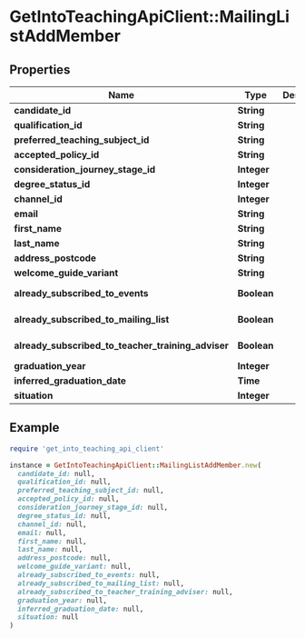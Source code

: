 # GetIntoTeachingApiClient::MailingListAddMember

## Properties

| Name | Type | Description | Notes |
| ---- | ---- | ----------- | ----- |
| **candidate_id** | **String** |  | [optional] |
| **qualification_id** | **String** |  | [optional] |
| **preferred_teaching_subject_id** | **String** |  |  |
| **accepted_policy_id** | **String** |  |  |
| **consideration_journey_stage_id** | **Integer** |  |  |
| **degree_status_id** | **Integer** |  | [optional] |
| **channel_id** | **Integer** |  | [optional] |
| **email** | **String** |  |  |
| **first_name** | **String** |  |  |
| **last_name** | **String** |  |  |
| **address_postcode** | **String** |  | [optional] |
| **welcome_guide_variant** | **String** |  | [optional] |
| **already_subscribed_to_events** | **Boolean** |  | [optional][readonly] |
| **already_subscribed_to_mailing_list** | **Boolean** |  | [optional][readonly] |
| **already_subscribed_to_teacher_training_adviser** | **Boolean** |  | [optional][readonly] |
| **graduation_year** | **Integer** |  | [optional] |
| **inferred_graduation_date** | **Time** |  | [optional] |
| **situation** | **Integer** |  | [optional] |

## Example

```ruby
require 'get_into_teaching_api_client'

instance = GetIntoTeachingApiClient::MailingListAddMember.new(
  candidate_id: null,
  qualification_id: null,
  preferred_teaching_subject_id: null,
  accepted_policy_id: null,
  consideration_journey_stage_id: null,
  degree_status_id: null,
  channel_id: null,
  email: null,
  first_name: null,
  last_name: null,
  address_postcode: null,
  welcome_guide_variant: null,
  already_subscribed_to_events: null,
  already_subscribed_to_mailing_list: null,
  already_subscribed_to_teacher_training_adviser: null,
  graduation_year: null,
  inferred_graduation_date: null,
  situation: null
)
```

